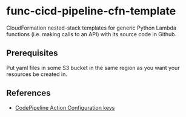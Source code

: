 # func-cicd-pipeline-cfn-template
CloudFormation nested-stack templates for generic Python Lambda functions (i.e. making calls to an API) with its source code in Github.

## Prerequisites

Put yaml files in some S3 bucket in the same region as you want your resources be created in.

## References

- [CodePipeline Action Configuration keys](https://docs.aws.amazon.com/codepipeline/latest/userguide/reference-pipeline-structure.html#structure-configuration-examples)
